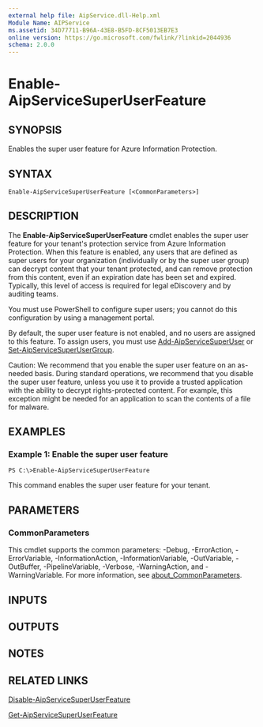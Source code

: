 ```yaml
---
external help file: AipService.dll-Help.xml
Module Name: AIPService
ms.assetid: 34D77711-B96A-43E8-B5FD-8CF5013EB7E3
online version: https://go.microsoft.com/fwlink/?linkid=2044936
schema: 2.0.0
---
```


# Enable-AipServiceSuperUserFeature

## SYNOPSIS
Enables the super user feature for Azure Information Protection.

## SYNTAX

```
Enable-AipServiceSuperUserFeature [<CommonParameters>]
```

## DESCRIPTION
The **Enable-AipServiceSuperUserFeature** cmdlet enables the super user feature for your tenant's protection service from Azure Information Protection. When this feature is enabled, any users that are defined as super users for your organization (individually or by the super user group) can decrypt content that your tenant protected, and can remove protection from this content, even if an expiration date has been set and expired. Typically, this level of access is required for legal eDiscovery and by auditing teams. 

You must use PowerShell to configure super users; you cannot do this configuration by using a management portal.

By default, the super user feature is not enabled, and no users are assigned to this feature. To assign users, you must use [Add-AipServiceSuperUser](./Add-AipServiceSuperUser.md) or [Set-AipServiceSuperUserGroup](./Set-AipServiceSuperUserGroup.md).

Caution: We recommend that you enable the super user feature on an as-needed basis. During standard operations, we recommend that you disable the super user feature, unless you use it to provide a trusted application with the ability to decrypt rights-protected content. For example, this exception might be needed for an application to scan the contents of a file for malware.

## EXAMPLES

### Example 1: Enable the super user feature
```
PS C:\>Enable-AipServiceSuperUserFeature
```

This command enables the super user feature for your tenant.

## PARAMETERS

### CommonParameters
This cmdlet supports the common parameters: -Debug, -ErrorAction, -ErrorVariable, -InformationAction, -InformationVariable, -OutVariable, -OutBuffer, -PipelineVariable, -Verbose, -WarningAction, and -WarningVariable. For more information, see [about_CommonParameters](http://go.microsoft.com/fwlink/?LinkID=113216).

## INPUTS

## OUTPUTS

## NOTES

## RELATED LINKS

[Disable-AipServiceSuperUserFeature](./Disable-AipServiceSuperUserFeature.md)

[Get-AipServiceSuperUserFeature](./Get-AipServiceSuperUserFeature.md)
